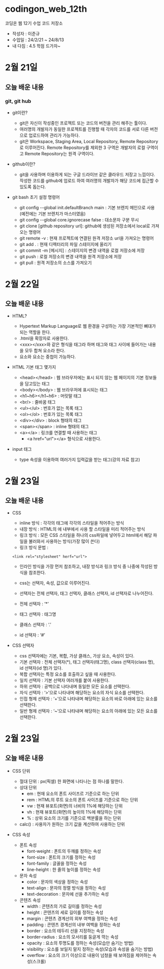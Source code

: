 # codingon_web_12th

코딩온 웹 12기 수업 코드 저장소

- 작성자 : 이준규
- 수업일 : 24/2/21 ~ 24/8/13
- 내 다짐 : 4.5 학점 드가자~

# 2월 21일
## 오늘 배운 내용
### git, git hub

- git이란?
    - git은 자신이 작성중인 프로젝트 또는 코드의 버전을 관리 해주는 툴이다.
    - 여러명의 개발자가 동일한 프로젝트를 진행할 때 각자의 코드를 서로 다른 버전으로 업로드하여 관리가 가능하다.
    - git은 Workspace, Staging Area, Local Repository, Remote Repository로 이루어진다. Remote Repository를 제외한 3 구역은 개발자의 로컬 구역이고 Remote Repository는 원격 구역이다.

- github이란?
    - git을 사용하며 이용하게 되는 구글 드라이브 같은 클라우드 저장고 느낌이다. 작성한 코드를 github에 업로드 하여 여러명의 개발자가 해당 코드에 접근할 수 있도록 돕는다.

- git bash 초기 설정 명령어
    - git config --global init.defaultBranch main : 기본 브렌치 메인으로 사용 (예전에는 기본 브렌치가 마스터였음)
    - git config --global core.ignorecase false : 대소문자 구분 무시
    - git clone [github repository url]: github에 생성된 저장소에서 local로 가져오는 명령어
    - git remote -v : 현재 프로젝트에 연결된 원격 저장소 url을 가져오는 명령어
    - git add . : 현재 디렉터리의 파일 스테이지에 올리기
    - git commit -m [메시지] : 스테이지의 변경 내역을 로컬 저장소에 저장
    - git push : 로컬 저장소의 변경 내역을 원격 저장소에 저장
    - git pull : 원격 저장소의 소스를 가져오기

# 2월 22일
## 오늘 배운 내용

- HTML?
    - Hypertext Markup Language로 웹 환경을 구성하는 가장 기본적인 뼈대가 되는 역할을 한다.
    - .html을 확장자로 사용한다.
    - &lt;xxx>&lt;/xxx>와 같은 형식을 태그라 하며 태그와 태그 사이에 들어가는 내용을 모두 합쳐 요소라 한다.
    - 요소와 요소는 중첩이 가능하다.

- HTML 기본 태그 몇가지
    - &lt;head>&lt;/head> : 웹 브라우저에는 표시 되지 않는 웹 페이지의 기본 정보들을 담고있는 태그
    - &lt;body>&lt;/body> : 웹 브라우저에 표시되는 태그
    - &lt;h1~h6>&lt;/h1~h6> : 머릿말 태그
    - &lt;br/> : 줄바꿈 태그
    - &lt;ul>&lt;/ul> : 번호가 없는 목록 태그
    - &lt;ol>&lt;/ol> : 번호가 있는 목록 태그
    - &lt;div>&lt;/div> : block 형태의 태그
    - &lt;span>&lt;/span> : inline 형태의 태그
    - &lt;a>&lt;/a> : 링크를 연결할 때 사용하는 태그
        - &lt;a href="url">&lt;/a> 형식으로 사용한다.
    
- input 태그
    - type 속성을 이용하여 여러가지 입력값을 받는 태그(강의 자료 참고)

# 2월 23일
## 오늘 배운 내용

- CSS
    - inline 방식 : 각각의 태그에 각각의 스타일을 적어주는 방식
    - 내장 방식 : HTML의 <head>에 내부에서 사용 할 스타일을 미리 적어주는 방식
    - 링크 방식 : 모든 CSS 스타일을 하나의 css파일에 넣어두고 html에서 해당 파일을 불러와서 사용하는 방식(가장 많이 쓴다)
    - 링크 방식 문법 : 
    ```
    <link rel="stylesheet" herf="url">
    ```
    - 인라인 방식을 가장 먼저 참조하고,  내장 방식과 링크 방식 중 나중에 작성된 방식을 참조한다.
    - css는 선택자, 속성, 값으로 이루어진다.

    - 선택자는 전체 선택자, 태그 선택자, 클래스 선택자, id 선택자로 나누어진다.
    - 전체 선택자 : ‘*’
    - 태그 선택자 : 태그명 
    - 클래스 선택자 : ‘.’
    - id 선택자 : ‘#’

- CSS 선택자
    - css 선택자에는 기본, 복합, 가상 클래스, 가상 요소, 속성이 있다.
    - 기본 선택자 : 전체 선택자(*), 태그 선택자(태그명), class 선택자(class 명), id 선택자(id 명)가 있다.
    - 복합 선택자는 특정 요소를 호출하고 싶을 때 사용한다.
    - 일치 선택자 : 기본 선택자 여러개를 붙여 사용한다.
    - 하위 선택자 : 공백으로 나타내며 동일한 모든 요소를 선택한다.
    - 자식 선택자 : ‘>’으로 나타내며 해당하는 요소의 자식 요소를 선택한다.
    - 인접 형제 선택자 : ‘+’으로 나타내며 해당하는 요소의 바로 아래에 있는 요소를 선택한다.
    - 일반 형제 선택자 : ‘~’으로 나타내며 해당하는 요소의 아래에 있는 모든 요소를 선택한다.

# 2월 23일
## 오늘 배운 내용

- CSS 단위
    - 절대 단위 : px(픽셀) 한 화면에 나타나는 점 하나를 말한다.
    - 상대 단위
        - em : 현재 요소의 폰트 사이즈르 기준으로 하는 단위
        - rem : HTML의 루트 요소의 폰트 사이즈를 기준으로 하는 단위
        - vw : 현재 뷰포트(화면)의 너비의 1%에 해당하는 단위
        - vh : 현재 뷰포트(화면)의 높이의 1%에 해당하는 단위
        - % : 상위 요소의 크기를 기준으로 백분률을 하는 단위
    - calc() : 사용자가 원하는 크기 값을 계산하여 사용하는 단위

- CSS 속성
    - 폰트 속성
        - font-weight : 폰트의 두깨를 정하는 속성
        - font-size : 폰트의 크기를 정하는 속성
        - font-family : 글꼴을 정하는 속성
        - line-height : 한 줄의 높이를 정하는 속성
    - 문자 속성
        - color : 문자의 색상을 정하는 속성
        - text-align : 문자의 정렬 방식을 정하는 속성
        - text-decoration : 문자에 선을 추가하는 속성
    - 콘텐츠 속성
        - width : 콘텐츠의 가로 길이를 정하는 속성
        - height : 콘텐츠의 세로 길이를 정하는 속성
        - margin : 콘텐츠 경계선의 외부 여백을 정하는 속성
        - padding : 콘텐츠 경계선의 내부 여백을 정하는 속성
        - border : 요소의 테두리 선을 지정하는 속성
        - border-radius : 요소의 모서리를 둥글게 깍는 속성
        - opacity : 요소의 투명도를 정하는 속성(모습만 숨기는 방법)
        - visibility : 요소를 보일지 말지 정하는 속성(모습과 속성을 숨기는 방법)
        - overflow : 요소의 크기 이상으로 내용이 넘쳤을 때 보여짐을 제어하는 속성(스크롤)